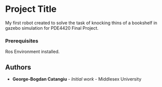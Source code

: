 # Project Title

My first robot created to solve the task of knocking thins of a bookshelf in gazebo simulation for PDE4420 Final Project.

### Prerequisites

Ros Environment installed.


## Authors

* **George-Bogdan Catangiu** - *Initial work* - Middlesex University
